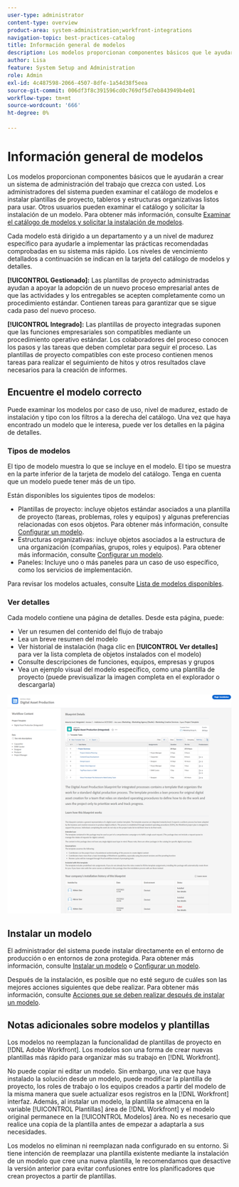 ```yaml
---
user-type: administrator
content-type: overview
product-area: system-administration;workfront-integrations
navigation-topic: best-practices-catalog
title: Información general de modelos
description: Los modelos proporcionan componentes básicos que le ayudarán a crear un sistema de administración del trabajo que crezca con usted.
author: Lisa
feature: System Setup and Administration
role: Admin
exl-id: 4c487598-2066-4507-8dfe-1a54d38f5eea
source-git-commit: 006df3f8c391596cd0c769df5d7eb843949b4e01
workflow-type: tm+mt
source-wordcount: '666'
ht-degree: 0%

---
```


# Información general de modelos

Los modelos proporcionan componentes básicos que le ayudarán a crear un sistema de administración del trabajo que crezca con usted. Los administradores del sistema pueden examinar el catálogo de modelos e instalar plantillas de proyecto, tableros y estructuras organizativas listos para usar. Otros usuarios pueden examinar el catálogo y solicitar la instalación de un modelo. Para obtener más información, consulte [Examinar el catálogo de modelos y solicitar la instalación de modelos](../../administration-and-setup/blueprints/browse-catalog.md).

Cada modelo está dirigido a un departamento y a un nivel de madurez específico para ayudarle a implementar las prácticas recomendadas comprobadas en su sistema más rápido. Los niveles de vencimiento detallados a continuación se indican en la tarjeta del catálogo de modelos y detalles.

**[!UICONTROL Gestionado]:** Las plantillas de proyecto administradas ayudan a apoyar la adopción de un nuevo proceso empresarial antes de que las actividades y los entregables se acepten completamente como un procedimiento estándar. Contienen tareas para garantizar que se sigue cada paso del nuevo proceso.

**[!UICONTROL Integrado]:** Las plantillas de proyecto integradas suponen que las funciones empresariales son compatibles mediante un procedimiento operativo estándar. Los colaboradores del proceso conocen los pasos y las tareas que deben completar para seguir el proceso. Las plantillas de proyecto compatibles con este proceso contienen menos tareas para realizar el seguimiento de hitos y otros resultados clave necesarios para la creación de informes.

## Encuentre el modelo correcto

Puede examinar los modelos por caso de uso, nivel de madurez, estado de instalación y tipo con los filtros a la derecha del catálogo. Una vez que haya encontrado un modelo que le interesa, puede ver los detalles en la página de detalles.

### Tipos de modelos

El tipo de modelo muestra lo que se incluye en el modelo. El tipo se muestra en la parte inferior de la tarjeta de modelo del catálogo. Tenga en cuenta que un modelo puede tener más de un tipo.

Están disponibles los siguientes tipos de modelos:

* Plantillas de proyecto: incluye objetos estándar asociados a una plantilla de proyecto (tareas, problemas, roles y equipos) y algunas preferencias relacionadas con esos objetos. Para obtener más información, consulte [Configurar un modelo](../../administration-and-setup/blueprints/configure-template-package.md).
* Estructuras organizativas: incluye objetos asociados a la estructura de una organización (compañías, grupos, roles y equipos). Para obtener más información, consulte [Configurar un modelo](../../administration-and-setup/blueprints/configure-template-package.md).
* Paneles: Incluye uno o más paneles para un caso de uso específico, como los servicios de implementación.
<!--
* Request queues: Includes one or more projects configured as request queues.
* Custom forms: Includes custom forms attached to another object type, such as a project or portfolio.
* Setup features: Includes one or more elements that are configured in the Setup area of Workfront, such as layout templates.
-->

Para revisar los modelos actuales, consulte [Lista de modelos disponibles](/help/quicksilver/administration-and-setup/blueprints/list-of-available-blueprints.md).

### Ver  detalles

Cada modelo contiene una página de detalles. Desde esta página, puede:

* Ver un resumen del contenido del flujo de trabajo
* Lea un breve resumen del modelo
* Ver historial de instalación (haga clic en **[!UICONTROL Ver detalles]** para ver la lista completa de objetos instalados con el modelo)
* Consulte descripciones de funciones, equipos, empresas y grupos
* Vea un ejemplo visual del modelo específico, como una plantilla de proyecto (puede previsualizar la imagen completa en el explorador o descargarla)

![[!UICONTROL Detalles del modelo] página](assets/blueprint-details-page-2022.png)

## Instalar un modelo

El administrador del sistema puede instalar directamente en el entorno de producción o en entornos de zona protegida. Para obtener más información, consulte [Instalar un modelo](../../administration-and-setup/blueprints/blueprints-install.md) o [Configurar un modelo](../../administration-and-setup/blueprints/configure-template-package.md).

Después de la instalación, es posible que no esté seguro de cuáles son las mejores acciones siguientes que debe realizar. Para obtener más información, consulte [Acciones que se deben realizar después de instalar un modelo](../../administration-and-setup/blueprints/best-next-actions-after-install.md).

## Notas adicionales sobre modelos y plantillas

Los modelos no reemplazan la funcionalidad de plantillas de proyecto en [!DNL Adobe Workfront]. Los modelos son una forma de crear nuevas plantillas más rápido para organizar más su trabajo en [!DNL Workfront].

No puede copiar ni editar un modelo. Sin embargo, una vez que haya instalado la solución desde un modelo, puede modificar la plantilla de proyecto, los roles de trabajo o los equipos creados a partir del modelo de la misma manera que suele actualizar esos registros en la [!DNL Workfront] interfaz. Además, al instalar un modelo, la plantilla se almacena en la variable [!UICONTROL Plantillas] área de [!DNL Workfront] y el modelo original permanece en la [!UICONTROL Modelos] área. No es necesario que realice una copia de la plantilla antes de empezar a adaptarla a sus necesidades.

Los modelos no eliminan ni reemplazan nada configurado en su entorno. Si tiene intención de reemplazar una plantilla existente mediante la instalación de un modelo que cree una nueva plantilla, le recomendamos que desactive la versión anterior para evitar confusiones entre los planificadores que crean proyectos a partir de plantillas.
